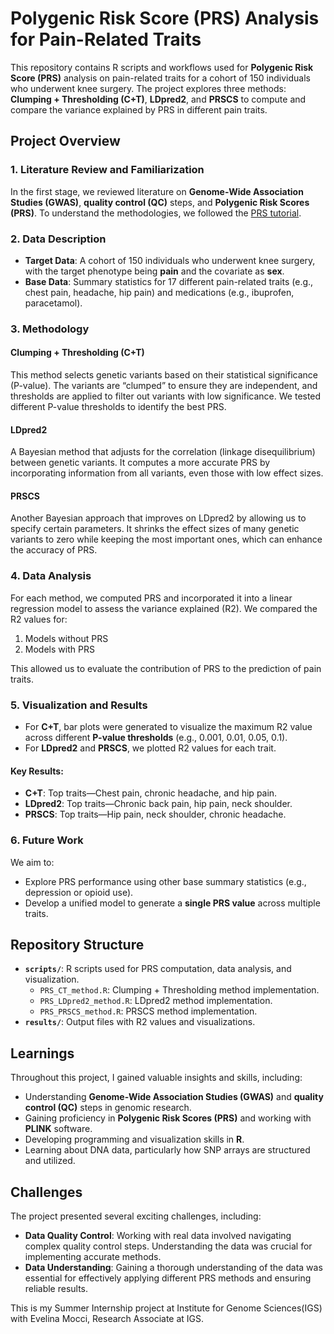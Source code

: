 # Polygenic Risk Score (PRS) Analysis for Pain-Related Traits

This repository contains R scripts and workflows used for **Polygenic Risk Score (PRS)** analysis on pain-related traits for a cohort of 150 individuals who underwent knee surgery. The project explores three methods: **Clumping + Thresholding (C+T)**, **LDpred2**, and **PRSCS** to compute and compare the variance explained by PRS in different pain traits.

## Project Overview

### 1. Literature Review and Familiarization
In the first stage, we reviewed literature on **Genome-Wide Association Studies (GWAS)**, **quality control (QC)** steps, and **Polygenic Risk Scores (PRS)**. To understand the methodologies, we followed the [PRS tutorial](https://choishingwan.github.io/PRS-Tutorial).

### 2. Data Description
- **Target Data**: A cohort of 150 individuals who underwent knee surgery, with the target phenotype being **pain** and the covariate as **sex**.
- **Base Data**: Summary statistics for 17 different pain-related traits (e.g., chest pain, headache, hip pain) and medications (e.g., ibuprofen, paracetamol).

### 3. Methodology

#### Clumping + Thresholding (C+T)
This method selects genetic variants based on their statistical significance (P-value). The variants are “clumped” to ensure they are independent, and thresholds are applied to filter out variants with low significance. We tested different P-value thresholds to identify the best PRS.

#### LDpred2
A Bayesian method that adjusts for the correlation (linkage disequilibrium) between genetic variants. It computes a more accurate PRS by incorporating information from all variants, even those with low effect sizes.

#### PRSCS
Another Bayesian approach that improves on LDpred2 by allowing us to specify certain parameters. It shrinks the effect sizes of many genetic variants to zero while keeping the most important ones, which can enhance the accuracy of PRS.

### 4. Data Analysis
For each method, we computed PRS and incorporated it into a linear regression model to assess the variance explained (R2). We compared the R2 values for:
1. Models without PRS
2. Models with PRS

This allowed us to evaluate the contribution of PRS to the prediction of pain traits.

### 5. Visualization and Results
- For **C+T**, bar plots were generated to visualize the maximum R2 value across different **P-value thresholds** (e.g., 0.001, 0.01, 0.05, 0.1).
- For **LDpred2** and **PRSCS**, we plotted R2 values for each trait.

#### Key Results:
- **C+T**: Top traits—Chest pain, chronic headache, and hip pain.
- **LDpred2**: Top traits—Chronic back pain, hip pain, neck shoulder.
- **PRSCS**: Top traits—Hip pain, neck shoulder, chronic headache.

### 6. Future Work
We aim to:
- Explore PRS performance using other base summary statistics (e.g., depression or opioid use).
- Develop a unified model to generate a **single PRS value** across multiple traits.

## Repository Structure
- **`scripts/`**: R scripts used for PRS computation, data analysis, and visualization.
    - `PRS_CT_method.R`: Clumping + Thresholding method implementation.
    - `PRS_LDpred2_method.R`: LDpred2 method implementation.
    - `PRS_PRSCS_method.R`: PRSCS method implementation.
- **`results/`**: Output files with R2 values and visualizations.
  
## Learnings
Throughout this project, I gained valuable insights and skills, including:
- Understanding **Genome-Wide Association Studies (GWAS)** and **quality control (QC)** steps in genomic research.
- Gaining proficiency in **Polygenic Risk Scores (PRS)** and working with **PLINK** software.
- Developing programming and visualization skills in **R**.
- Learning about DNA data, particularly how SNP arrays are structured and utilized.

## Challenges
The project presented several exciting challenges, including:
- **Data Quality Control**: Working with real data involved navigating complex quality control steps. Understanding the data was crucial for implementing accurate methods.
- **Data Understanding**: Gaining a thorough understanding of the data was essential for effectively applying different PRS methods and ensuring reliable results.



This is my Summer Internship project at Institute for Genome Sciences(IGS) with Evelina Mocci, Research Associate at IGS.
